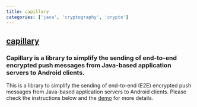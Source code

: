 ```yaml
---
title: capillary
categories: ['java', 'cryptography', 'crypto']
---
```

## [capillary](https://github.com/google/capillary)

### Capillary is a library to simplify the sending of end-to-end encrypted push messages from Java-based application servers to Android clients.


This is a library to simplify the sending of end-to-end (E2E) encrypted push messages from
Java-based application servers to Android clients. Please check the instructions below and the
[demo](demo) for more details.
